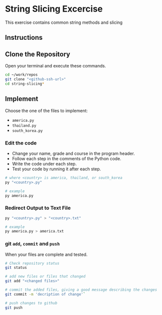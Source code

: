 # String Slicing Excercise

This exercise contains common string methods and slicing

## Instructions

## Clone the Repository

Open your terminal and execute these commands.

```bash
cd ~/work/repos
git clone "<github-ssh-url>"
cd string-slicing*
```

## Implement

Choose the one of the files to implement:

* `america.py`
* `thailand.py`
* `south_korea.py`

### Edit the code

* Change your name, grade and course in the program header.
* Follow each step in the comments of the Python code.
* Write the code under each step.
* Test your code by running it after each step.

```bash
# where <country> is america, thailand, or south_korea
py "<country>.py"

# example
py america.py
```

### Redirect Output to Text File

```bash
py "<country>.py" > "<country>.txt"

# example
py america.py > america.txt
```

### git `add`, `commit` and `push`

When your files are complete and tested.

```bash
# Check repository status
git status

# add new files or files that changed
git add "<changed files>"

# commit the added files, giving a good message describing the changes
git commit -m 'decription of change'`

# push changes to github
git push
```

